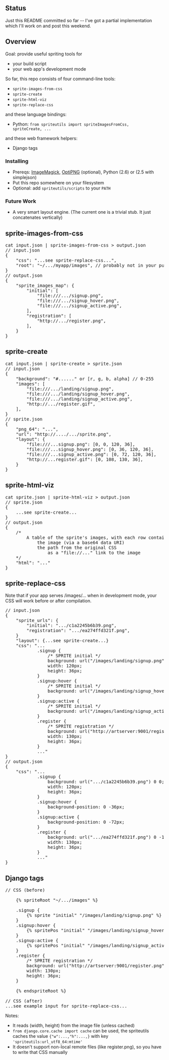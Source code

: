 ## Status

Just this README committed so far -- I've got a partial implementation which I'll work on and post this weekend.

## Overview

Goal: provide useful spriting tools for

* your build script
* your web app's development mode

So far, this repo consists of four command-line tools:

* <code>sprite-images-from-css</code>
* <code>sprite-create</code>
* <code>sprite-html-viz</code>
* <code>sprite-replace-css</code>

and these language bindings:

* Python: <code>from spriteutils import spriteImagesFromCss, spriteCreate, ...</code>

and these web framework helpers:

* Django tags

### Installing

* Prereqs: [ImageMagick](http://www.imagemagick.org/script/index.php),
    [OptiPNG](http://optipng.sourceforge.net/) (optional), Python (2.6) or (2.5 with simplejson)
* Put this repo somewhere on your filesystem
* Optional: add <code>spriteutils/scripts</code> to your <code>PATH</code>

### Future Work

* A very smart layout engine. (The current one is a trivial stub. It just concatenates vertically)

## sprite-images-from-css

<pre>cat input.json | sprite-images-from-css > output.json
// input.json
{
    "css": "...see sprite-replace-css...",
    "root": "~/.../myapp/images", // probably not in your public static folder
}
// output.json
{
    "sprite_images_map": {
        "initial": [
            "file:///.../signup.png",
            "file:///.../signup_hover.png",
            "file:///.../signup_active.png",
        ],
        "registration": [
            "http://.../register.png",
        ],
    }
}</pre>

## sprite-create

<pre>cat input.json | sprite-create > sprite.json
// input.json
{
    "background": "#......" or [r, g, b, alpha] // 0-255
    "images": [
        "file:///.../landing/signup.png",
        "file:///.../landing/signup_hover.png",
        "file:///.../landing/signup_active.png",
        "http://.../register.gif",
    ],
}
// sprite.json
{
    "png_64": "...",
    "url": "http://..../.../sprite.png",
    "layout": {
        "file:///...signup.png": [0, 0, 120, 36],
        "file:///...signup_hover.png": [0, 36, 120, 36],
        "file:///...signup_active.png": [0, 72, 120, 36],
        "http://...register.gif": [0, 108, 130, 36],
    }
}</pre>

## sprite-html-viz

<pre>cat sprite.json | sprite-html-viz > output.json
// sprite.json
{
    ...see sprite-create...
}
// output.json
{
    /*
        A table of the sprite's images, with each row containing:
            the image (via a base64 data URI)
            the path from the original CSS
                as a "file://..." link to the image
    */
    "html": "..."
}</pre>


## sprite-replace-css

Note that if your app serves /images/... when in development mode, your CSS will work before or after compilation.

<pre>// input.json
{
    "sprite_urls": {
        "initial": ".../c1a2245b6b39.png",
        "registration": ".../ea274ffd321f.png",
    }
    "layout": {...see sprite-create...}
    "css": "...
            .signup {
                /* SPRITE initial */
                background: url("/images/landing/signup.png");
                width: 120px;
                height: 36px;
            }
            .signup:hover {
                /* SPRITE initial */
                background: url("/images/landing/signup_hover.png");
            }
            .signup:active {
                /* SPRITE initial */
                background: url("/images/landing/signup_active.png");
            }
            .register {
                /* SPRITE registration */
                background: url("http://artserver:9001/register.png");
                width: 130px;
                height: 36px;
            }
            ..."
}
// output.json
{
    "css": "...
            .signup {
                background: url(".../c1a2245b6b39.png") 0 0;
                width: 120px;
                height: 36px;
            }
            .signup:hover {
                background-position: 0 -36px;
            }
            .signup:active {
                background-position: 0 -72px;
            }
            .register {
                background: url(".../ea274ffd321f.png") 0 -108px;
                width: 130px;
                height: 36px;
            }
            ..."
}</pre>


## Django tags

<pre>// CSS (before)
    
    {% spriteRoot "~/.../images" %}
    
    .signup {
        {% sprite "initial" "/images/landing/signup.png" %}
    }
    .signup:hover {
        {% spritePos "initial" "/images/landing/signup_hover.png" %}
    }
    .signup:active {
        {% spritePos "initial" "/images/landing/signup_active.png" %}
    }
    .register {
        /* SPRITE registration */
        background: url("http://artserver:9001/register.png");
        width: 130px;
        height: 36px;
    }
    
    {% endspriteRoot %}

// CSS (after)
...see example input for sprite-replace-css...</pre>

Notes:

* It reads (width, height) from the image file (unless cached)
* <code>from django.core.cache import cache</code> can be used, the spriteutils caches the value <code>{"w":...,"h":...,}</code> with key <code>'spriteutils:url\_utf8\_64:mtime'</code>
* It doesn't support non-local remote files (like register.png), so you have to write that CSS manually



